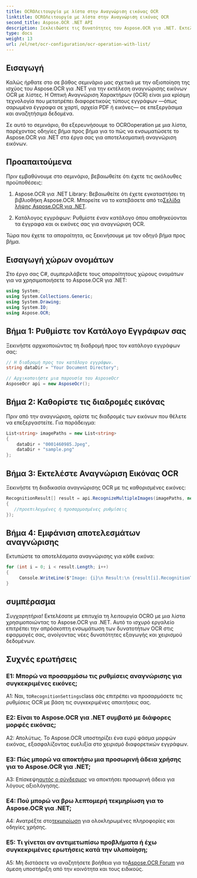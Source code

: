 ```yaml
---
title: OCROΛειτουργία με λίστα στην Αναγνώριση εικόνας OCR
linktitle: OCROΛειτουργία με λίστα στην Αναγνώριση εικόνας OCR
second_title: Aspose.OCR .NET API
description: Ξεκλειδώστε τις δυνατότητες του Aspose.OCR για .NET. Εκτελέστε χωρίς κόπο αναγνώριση εικόνας OCR με λίστες. Ενισχύστε την παραγωγικότητα και την εξαγωγή δεδομένων στις εφαρμογές σας.
type: docs
weight: 13
url: /el/net/ocr-configuration/ocr-operation-with-list/
---
```

## Εισαγωγή

Καλώς ήρθατε στο σε βάθος σεμινάριο μας σχετικά με την αξιοποίηση της ισχύος του Aspose.OCR για .NET για την εκτέλεση αναγνώρισης εικόνων OCR με λίστες. Η Οπτική Αναγνώριση Χαρακτήρων (OCR) είναι μια κρίσιμη τεχνολογία που μετατρέπει διαφορετικούς τύπους εγγράφων —όπως σαρωμένα έγγραφα σε χαρτί, αρχεία PDF ή εικόνες— σε επεξεργάσιμα και αναζητήσιμα δεδομένα.

Σε αυτό το σεμινάριο, θα εξερευνήσουμε το OCROoperation με μια λίστα, παρέχοντας οδηγίες βήμα προς βήμα για το πώς να ενσωματώσετε το Aspose.OCR για .NET στα έργα σας για αποτελεσματική αναγνώριση εικόνων.

## Προαπαιτούμενα

Πριν εμβαθύνουμε στο σεμινάριο, βεβαιωθείτε ότι έχετε τις ακόλουθες προϋποθέσεις:

1.  Aspose.OCR για .NET Library: Βεβαιωθείτε ότι έχετε εγκαταστήσει τη βιβλιοθήκη Aspose.OCR. Μπορείτε να το κατεβάσετε από το[Σελίδα λήψης Aspose.OCR για .NET](https://releases.aspose.com/ocr/net/).

2. Κατάλογος εγγράφων: Ρυθμίστε έναν κατάλογο όπου αποθηκεύονται τα έγγραφα και οι εικόνες σας για αναγνώριση OCR.

Τώρα που έχετε τα απαραίτητα, ας ξεκινήσουμε με τον οδηγό βήμα προς βήμα.

## Εισαγωγή χώρων ονομάτων

Στο έργο σας C#, συμπεριλάβετε τους απαραίτητους χώρους ονομάτων για να χρησιμοποιήσετε το Aspose.OCR για .NET:

```csharp
using System;
using System.Collections.Generic;
using System.Drawing;
using System.IO;
using Aspose.OCR;
```

## Βήμα 1: Ρυθμίστε τον Κατάλογο Εγγράφων σας

Ξεκινήστε αρχικοποιώντας τη διαδρομή προς τον κατάλογο εγγράφων σας:
```csharp
// Η διαδρομή προς τον κατάλογο εγγράφων.
string dataDir = "Your Document Directory";

// Αρχικοποιήστε μια παρουσία του AsposeOcr
AsposeOcr api = new AsposeOcr();
```

## Βήμα 2: Καθορίστε τις διαδρομές εικόνας

Πριν από την αναγνώριση, ορίστε τις διαδρομές των εικόνων που θέλετε να επεξεργαστείτε. Για παράδειγμα:

```csharp
List<string> imagePaths = new List<string>
{
    dataDir + "0001460985.Jpeg",
    dataDir + "sample.png"
};
```

## Βήμα 3: Εκτελέστε Αναγνώριση Εικόνας OCR

Ξεκινήστε τη διαδικασία αναγνώρισης OCR με τις καθορισμένες εικόνες:

```csharp
RecognitionResult[] result = api.RecognizeMultipleImages(imagePaths, new RecognitionSettings
{
   //προεπιλεγμένες ή προσαρμοσμένες ρυθμίσεις
});
```

## Βήμα 4: Εμφάνιση αποτελεσμάτων αναγνώρισης

Εκτυπώστε τα αποτελέσματα αναγνώρισης για κάθε εικόνα:

```csharp
for (int i = 0; i < result.Length; i++)
{
	 Console.WriteLine($"Image: {i}\n Result:\n {result[i].RecognitionText}");
}
```

## συμπέρασμα

Συγχαρητήρια! Εκτελέσατε με επιτυχία τη λειτουργία OCRO με μια λίστα χρησιμοποιώντας το Aspose.OCR για .NET. Αυτό το ισχυρό εργαλείο επιτρέπει την απρόσκοπτη ενσωμάτωση των δυνατοτήτων OCR στις εφαρμογές σας, ανοίγοντας νέες δυνατότητες εξαγωγής και χειρισμού δεδομένων.

## Συχνές ερωτήσεις

### Ε1: Μπορώ να προσαρμόσω τις ρυθμίσεις αναγνώρισης για συγκεκριμένες εικόνες;

 Α1: Ναι, το`RecognitionSettings`class σάς επιτρέπει να προσαρμόσετε τις ρυθμίσεις OCR με βάση τις συγκεκριμένες απαιτήσεις σας.

### Ε2: Είναι το Aspose.OCR για .NET συμβατό με διάφορες μορφές εικόνας;

Α2: Απολύτως. Το Aspose.OCR υποστηρίζει ένα ευρύ φάσμα μορφών εικόνας, εξασφαλίζοντας ευελιξία στο χειρισμό διαφορετικών εγγράφων.

### Ε3: Πώς μπορώ να αποκτήσω μια προσωρινή άδεια χρήσης για το Aspose.OCR για .NET;

 Α3: Επίσκεψη[αυτός ο σύνδεσμος](https://purchase.aspose.com/temporary-license/) να αποκτήσει προσωρινή άδεια για λόγους αξιολόγησης.

### Ε4: Πού μπορώ να βρω λεπτομερή τεκμηρίωση για το Aspose.OCR για .NET;

 A4: Ανατρέξτε στο[τεκμηρίωση](https://reference.aspose.com/ocr/net/) για ολοκληρωμένες πληροφορίες και οδηγίες χρήσης.

### Ε5: Τι γίνεται αν αντιμετωπίσω προβλήματα ή έχω συγκεκριμένες ερωτήσεις κατά την υλοποίηση;

 A5: Μη διστάσετε να αναζητήσετε βοήθεια για το[Aspose.OCR Forum](https://forum.aspose.com/c/ocr/16) για άμεση υποστήριξη από την κοινότητα και τους ειδικούς.
